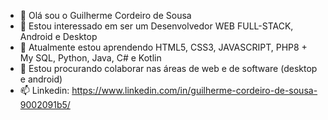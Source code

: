 - 👋 Olá sou o Guilherme Cordeiro de Sousa
- 👀 Estou interessado em ser um Desenvolvedor WEB FULL-STACK, Android e Desktop
- 🌱 Atualmente estou aprendendo HTML5, CSS3, JAVASCRIPT, PHP8 + My SQL, Python, Java, C# e Kotlin
- 💞️ Estou procurando colaborar nas áreas de web e de software (desktop e android)
- 📫 Linkedin: https://www.linkedin.com/in/guilherme-cordeiro-de-sousa-9002091b5/
<!---
Guilherme-Cordeiro-de-Sousa/Guilherme-Cordeiro-de-Sousa is a ✨ special ✨ repository because its `README.md` (this file) appears on your GitHub profile.
You can click the Preview link to take a look at your changes.
--->
